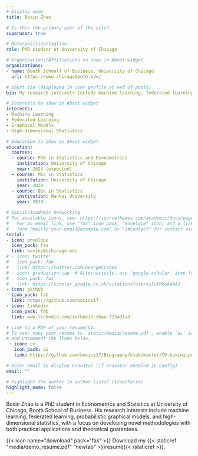```yaml
---
# Display name
title: Boxin Zhao

# Is this the primary user of the site?
superuser: true

# Role/position/tagline
role: PhD student at University of Chicago

# Organizations/Affiliations to show in About widget
organizations:
- name: Booth Schoolf of Business, University of Chicago
  url: https://www.chicagobooth.edu/

# Short bio (displayed in user profile at end of posts)
bio: My research interests include machine learning, federated learning, graphical models and high-dimensional statistics.

# Interests to show in About widget
interests:
- Machine Learning
- Federated Learning
- Graphical Models
- High-dimensional Statistics

# Education to show in About widget
education:
  courses:
  - course: PhD in Statistics and Econometrics
    institution: University of Chicago
    year: 2024 (expected)
  - course: MSc in Statistics
    institution: University of Chicago
    year: 2020
  - course: BSc in Statistics
    institution: Nankai University
    year: 2018

# Social/Academic Networking
# For available icons, see: https://sourcethemes.com/academic/docs/page-builder/#icons
#   For an email link, use "fas" icon pack, "envelope" icon, and a link in the
#   form "mailto:your-email@example.com" or "/#contact" for contact widget.
social:
- icon: envelope
  icon_pack: fas
  link: boxinz@uchicago.edu
# - icon: twitter
#   icon_pack: fab
#   link: https://twitter.com/GeorgeCushen
# - icon: graduation-cap  # Alternatively, use `google-scholar` icon from `ai` icon pack
#   icon_pack: fas
#   link: https://scholar.google.co.uk/citations?user=sIwtMXoAAAAJ
- icon: github
  icon_pack: fab
  link: https://github.com/boxinz17
- icon: linkedin
  icon_pack: fab
  link: www.linkedin.com/in/boxin-zhao-733a31a3

# Link to a PDF of your resume/CV.
# To use: copy your resume to `static/media/resume.pdf`, enable `ai` icons in `params.toml`, 
# and uncomment the lines below.
 - icon: cv
   icon_pack: ai
   link: https://github.com/boxinz17/Biography/blob/master/CV-boxinz.pdf

# Enter email to display Gravatar (if Gravatar enabled in Config)
email: ""

# Highlight the author in author lists? (true/false)
highlight_name: false
---
```


Boxin Zhao is a PhD student in Econometrics and Statistics at University of Chicago, Booth School of Business. His research interests include machine learning, federated learning, probabilistic graphical models, and high-dimensional statistics, with a focus on developing novel methodologies with both practical applications and theoretical guarantees.

{{< icon name="download" pack="fas" >}} Download my {{< staticref "media/demo_resume.pdf" "newtab" >}}resumé{{< /staticref >}}.
